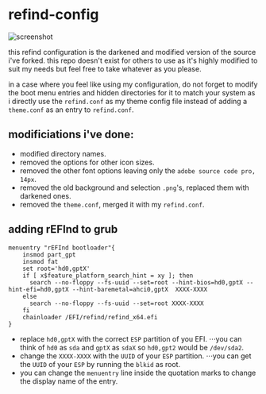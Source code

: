 # refind-config
![screenshot](https://i.imgur.com/RBiP9oe.png)

this refind configuration is the darkened and modified version of the source i've forked. this repo doesn't exist for others to use as it's highly modified to suit my needs but feel free to take whatever as you please.

in a case where you feel like using my configuration, do not forget to modify the boot menu entries and hidden directories for it to match your system as i directly use the `refind.conf` as my theme config file instead of adding a `theme.conf` as an entry to `refind.conf`.

## modificiations i've done:
- modified directory names.
- removed the options for other icon sizes.
- removed the other font options leaving only the `adobe source code pro, 14px`.
- removed the old background and selection `.png`'s, replaced them with darkened ones.
- removed the `theme.conf`, merged it with my `refind.conf`.

## adding rEFInd to grub
```
menuentry "rEFInd bootloader"{
	insmod part_gpt
	insmod fat
	set root='hd0,gptX'
	if [ x$feature_platform_search_hint = xy ]; then
	  search --no-floppy --fs-uuid --set=root --hint-bios=hd0,gptX --hint-efi=hd0,gptX --hint-baremetal=ahci0,gptX  XXXX-XXXX
	else
	  search --no-floppy --fs-uuid --set=root XXXX-XXXX
	fi
	chainloader /EFI/refind/refind_x64.efi
}
```

- replace `hd0,gptX` with the correct `ESP` partition of you EFI.
⋅⋅⋅you can think of `hd0` as `sda` and `gptX` as `sdaX` so `hd0,gpt2` would be `/dev/sda2`.
- change the `XXXX-XXXX` with the `UUID` of your `ESP` partition.
⋅⋅⋅you can get the `UUID` of your `ESP` by running the `blkid` as root.
- you can change the `menuentry` line inside the quotation marks to change the display name of the entry.
